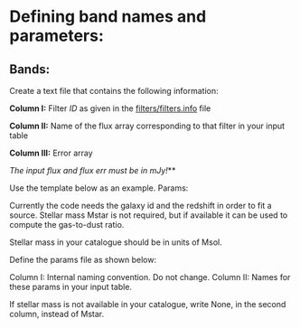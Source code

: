 # Defining band names and parameters: 

Bands:
-----

Create a text file that contains the following information:

**Column I:** Filter *ID* as given in the [filters/filters.info](https://github.com/VasilyKokorev/ctf/blob/master/filters/filters.info) file

**Column II:** Name of the flux array corresponding to that filter in your input table

**Column III:** Error array

_The input flux and flux err must be in mJy!_**

Use the template below as an example.
Params:

Currently the code needs the galaxy id and the redshift in order to fit a source.
Stellar mass Mstar is not required, but if available it can be used to compute the gas-to-dust ratio.

Stellar mass in your catalogue should be in units of Msol.

Define the params file as shown below:

Column I: Internal naming convention. Do not change.
Column II: Names for these params in your input table.

If stellar mass is not available in your catalogue, write None, in the second column, instead of Mstar. 


  
